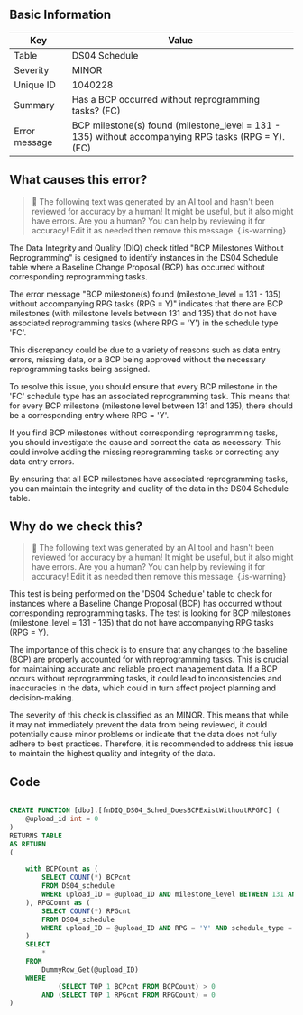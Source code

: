 ## Basic Information
| Key         | Value          |
|-------------|----------------|
| Table       | DS04 Schedule |
| Severity    | MINOR |
| Unique ID   | 1040228   |
| Summary     | Has a BCP occurred without reprogramming tasks? (FC) |
| Error message | BCP milestone(s) found (milestone_level = 131 - 135) without accompanying RPG tasks (RPG = Y). (FC) |

## What causes this error?

> :robot: The following text was generated by an AI tool and hasn't been reviewed for accuracy by a human! It might be useful, but it also might have errors. Are you a human? You can help by reviewing it for accuracy! Edit it as needed then remove this message.
{.is-warning}

The Data Integrity and Quality (DIQ) check titled "BCP Milestones Without Reprogramming" is designed to identify instances in the DS04 Schedule table where a Baseline Change Proposal (BCP) has occurred without corresponding reprogramming tasks. 

The error message "BCP milestone(s) found (milestone_level = 131 - 135) without accompanying RPG tasks (RPG = Y)" indicates that there are BCP milestones (with milestone levels between 131 and 135) that do not have associated reprogramming tasks (where RPG = 'Y') in the schedule type 'FC'. 

This discrepancy could be due to a variety of reasons such as data entry errors, missing data, or a BCP being approved without the necessary reprogramming tasks being assigned. 

To resolve this issue, you should ensure that every BCP milestone in the 'FC' schedule type has an associated reprogramming task. This means that for every BCP milestone (milestone level between 131 and 135), there should be a corresponding entry where RPG = 'Y'. 

If you find BCP milestones without corresponding reprogramming tasks, you should investigate the cause and correct the data as necessary. This could involve adding the missing reprogramming tasks or correcting any data entry errors. 

By ensuring that all BCP milestones have associated reprogramming tasks, you can maintain the integrity and quality of the data in the DS04 Schedule table.
## Why do we check this?

> :robot: The following text was generated by an AI tool and hasn't been reviewed for accuracy by a human! It might be useful, but it also might have errors. Are you a human? You can help by reviewing it for accuracy! Edit it as needed then remove this message.
{.is-warning}

This test is being performed on the 'DS04 Schedule' table to check for instances where a Baseline Change Proposal (BCP) has occurred without corresponding reprogramming tasks. The test is looking for BCP milestones (milestone_level = 131 - 135) that do not have accompanying RPG tasks (RPG = Y). 

The importance of this check is to ensure that any changes to the baseline (BCP) are properly accounted for with reprogramming tasks. This is crucial for maintaining accurate and reliable project management data. If a BCP occurs without reprogramming tasks, it could lead to inconsistencies and inaccuracies in the data, which could in turn affect project planning and decision-making.

The severity of this check is classified as an MINOR. This means that while it may not immediately prevent the data from being reviewed, it could potentially cause minor problems or indicate that the data does not fully adhere to best practices. Therefore, it is recommended to address this issue to maintain the highest quality and integrity of the data.
## Code

```sql

CREATE FUNCTION [dbo].[fnDIQ_DS04_Sched_DoesBCPExistWithoutRPGFC] (
	@upload_id int = 0
)
RETURNS TABLE
AS RETURN
(
	
	with BCPCount as (
		SELECT COUNT(*) BCPcnt
		FROM DS04_schedule 
		WHERE upload_ID = @upload_ID AND milestone_level BETWEEN 131 AND 135 AND schedule_type = 'FC'
	), RPGCount as (
		SELECT COUNT(*) RPGcnt
		FROM DS04_schedule 
		WHERE upload_ID = @upload_ID AND RPG = 'Y' AND schedule_type = 'FC'
	)
	SELECT
		*
	FROM
		DummyRow_Get(@upload_ID)
	WHERE
			(SELECT TOP 1 BCPcnt FROM BCPCount) > 0 
		AND (SELECT TOP 1 RPGcnt FROM RPGCount) = 0
)
```

